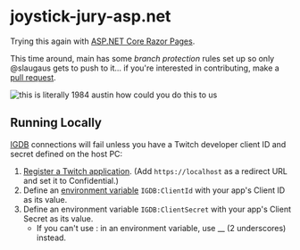 # joystick-jury-asp.net
Trying this again with [ASP.NET Core Razor Pages](https://learn.microsoft.com/en-us/aspnet/core/razor-pages/).

This time around, main has some _branch protection_ rules set up so only @slaugaus gets to push to it... if you're interested in contributing, make a [pull request](https://docs.github.com/en/pull-requests/collaborating-with-pull-requests/proposing-changes-to-your-work-with-pull-requests/creating-a-pull-request).

![this is literally 1984 austin how could you do this to us](https://preview.redd.it/1984-cropped-image-meme-v0-lg4jr38f277a1.jpg?width=640&crop=smart&auto=webp&s=0a59cdb0e22aa42d759eea18e6a4f40dc65f24fa)

## Running Locally
[IGDB](https://api-docs.igdb.com/) connections will fail unless you have a Twitch developer client ID and secret defined on the host PC:
1. [Register a Twitch application](https://api-docs.igdb.com/#account-creation). (Add `https://localhost` as a redirect URL and set it to Confidential.)
2. Define an [environment variable](https://www.twilio.com/en-us/blog/how-to-set-environment-variables-html) `IGDB:ClientId` with your app's Client ID as its value.
3. Define an environment variable `IGDB:ClientSecret` with your app's Client Secret as its value.
    * If you can't use : in an environment variable, use __ (2 underscores) instead.
